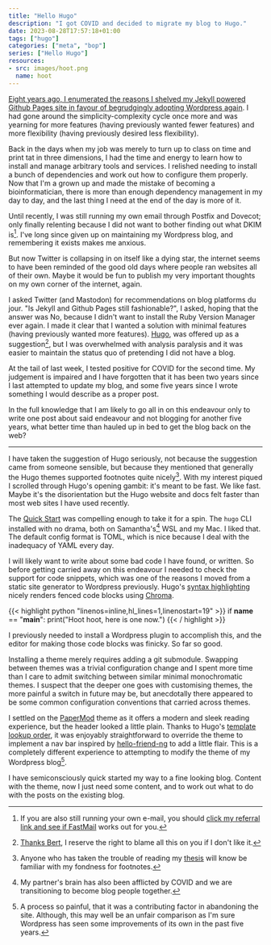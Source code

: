 ```yaml
---
title: "Hello Hugo"
description: "I got COVID and decided to migrate my blog to Hugo."
date: 2023-08-28T17:57:18+01:00
tags: ["hugo"]
categories: ["meta", "bop"]
series: ["Hello Hugo"]
resources:
- src: images/hoot.png
  name: hoot
---
```


[Eight years ago, I enumerated the reasons I shelved my Jekyll powered Github Pages site in favour of begrudgingly adopting Wordpress again](https://samnicholls.net/2015/10/19/welcome-back-wordpress/).
I had gone around the simplicity-complexity cycle once more and was yearning for more features (having previously wanted fewer features) and more flexibility (having previously desired less flexibility).

Back in the days when my job was merely to turn up to class on time and print tat in three dimensions, I had the time and energy to learn how to install and manage arbitrary tools and services.
I relished needing to install a bunch of dependencies and work out how to configure them properly.
Now that I'm a grown up and made the mistake of becoming a bioinformatician, there is more than enough dependency management in my day to day, and the last thing I need at the end of the day is more of it.

Until recently, I was still running my own email through Postfix and Dovecot; only finally relenting because I did not want to bother finding out what DKIM is[^fm].
I've long since given up on maintaining my Wordpress blog, and remembering it exists makes me anxious.

But now Twitter is collapsing in on itself like a dying star, the internet seems to have been reminded of the good old days where people ran websites all of their own.
Maybe it would be fun to publish my very important thoughts on my own corner of the internet, again.

I asked Twitter (and Mastodon) for recommendations on blog platforms du jour.
"Is Jekyll and Github Pages still fashionable?", I asked, hoping that the answer was No, because I didn't want to install the Ruby Version Manager ever again.
I made it clear that I wanted a solution with minimal features (having previously wanted more features).
[Hugo](https://gohugo.io/), was offered up as a suggestion[^bh], but I was overwhelmed with analysis paralysis and it was easier to maintain the status quo of pretending I did not have a blog.


At the tail of last week, I tested positive for COVID for the second time.
My judgement is impaired and I have forgotten that it has been two years since I last attempted to update my blog, and some five years since I wrote something I would describe as a proper post.

In the full knowledge that I am likely to go all in on this endeavour only to write one post about said endeavour and not blogging for another five years, what better time than hauled up in bed to get the blog back on the web?

---

I have taken the suggestion of Hugo seriously, not because the suggestion came from someone sensible, but because they mentioned that generally the Hugo themes supported footnotes quite nicely[^th].
With my interest piqued I scrolled through Hugo's opening gambit: it's meant to be fast. We like fast.
Maybe it's the disorientation but the Hugo website and docs felt faster than most web sites I have used recently.

The [Quick Start](https://gohugo.io/getting-started/quick-start/) was compelling enough to take it for a spin.
The `hugo` CLI installed with no drama, both on Samantha's[^sam] WSL and my Mac. I liked that.
The default config format is TOML, which is nice because I deal with the inadequacy of YAML every day.

I will likely want to write about some bad code I have found, or written.
So before getting carried away on this endeavour I needed to check the support for code snippets, which was one of the reasons I moved from a static site generator to Wordpress previously.
Hugo's [syntax highlighting](https://gohugo.io/content-management/syntax-highlighting/) nicely renders fenced code blocks using [Chroma](https://github.com/alecthomas/chroma).

{{< highlight python "linenos=inline,hl_lines=1,linenostart=19" >}}
if __name__ == "__main__":
    print("Hoot hoot, here is one now.")
{{< / highlight >}}

I previously needed to install a Wordpress plugin to accomplish this, and the editor for making those code blocks was finicky.
So far so good.

Installing a theme merely requires adding a git submodule.
Swapping between themes was a trivial configuration change and I spent more time than I care to admit switching between similar minimal monochromatic themes.
I suspect that the deeper one goes with customising themes, the more painful a switch in future may be, but anecdotally there appeared to be some common configuration conventions that carried across themes.

I settled on the [PaperMod](https://github.com/adityatelange/hugo-PaperMod) theme as it offers a modern and sleek reading experience, but the header looked a little plain.
Thanks to Hugo's [template lookup order](https://gohugo.io/templates/lookup-order/), it was enjoyably straightforward to override the theme to implement a nav bar inspired by [hello-friend-ng](https://github.com/rhazdon/hugo-theme-hello-friend-ng/) to add a little flair.
This is a completely different experience to attempting to modify the theme of my Wordpress blog[^wpt].

I have semiconsciously quick started my way to a fine looking blog.
Content with the theme, now I just need some content, and to work out what to do with the posts on the existing blog.


[^fm]: If you are also still running your own e-mail, you should [click my referral link and see if FastMail](https://ref.fm/u29193504) works out for you.
[^bh]: [Thanks Bert](https://twitter.com/bert_hu_bert/status/1687932683387596800), I reserve the right to blame all this on you if I don't like it.
[^sam]: My partner's brain has also been afflicted by COVID and we are transitioning to become blog people together.
[^th]: Anyone who has taken the trouble of reading my [thesis](https://research.aber.ac.uk/en/studentTheses/computational-recovery-of-enzyme-haplotypes-from-a-metagenome) will know be familiar with my fondness for footnotes.
[^wpt]: A process so painful, that it was a contributing factor in abandoning the site. Although, this may well be an unfair comparison as I'm sure Wordpress has seen some improvements of its own in the past five years.
